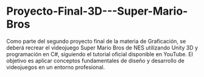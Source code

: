 # Proyecto-Final-3D---Super-Mario-Bros
Como parte del segundo proyecto final de la materia de Graficación, se deberá recrear el videojuego Super Mario Bros de NES utilizando Unity 3D y programación en C#, siguiendo el tutorial oficial disponible en YouTube. El objetivo es aplicar conceptos fundamentales de diseño y desarrollo de videojuegos en un entorno profesional. 
